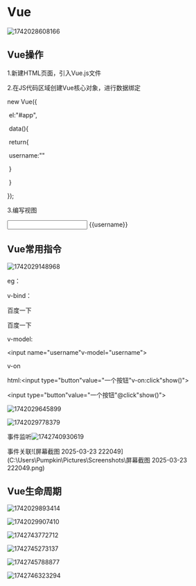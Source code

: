 # Vue

![1742028608166](C:\Users\Pumpkin\AppData\Roaming\Typora\typora-user-images\1742028608166.png)

## Vue操作

1.新建HTML页面，引入Vue.js文件

<script src="js/vue.js"></script>

2.在JS代码区域创建Vue核心对象，进行数据绑定

new Vue({

​	el:"#app",

​	data(){

​		return{

​			username:""

​		}

​	}

});

3.编写视图

<div id="app">
    <input name="username"v-model="username">
    {{username}}
</div>

## Vue常用指令

![1742029148968](C:\Users\Pumpkin\AppData\Roaming\Typora\typora-user-images\1742029148968.png)

eg：

v-bind：

<a v-bind:href="url">百度一下</a>

<a :href="url">百度一下</a>

v-model:

<input name="username"v-model="username">

v-on

html:<input type="button"value="一个按钮"v-on:click"show()">

<input type="button"value="一个按钮"@click"show()">

![1742029645899](C:\Users\Pumpkin\AppData\Roaming\Typora\typora-user-images\1742029645899.png)

![1742029778379](C:\Users\Pumpkin\AppData\Roaming\Typora\typora-user-images\1742029778379.png)

事件监听![1742740930619](C:\Users\Pumpkin\AppData\Roaming\Typora\typora-user-images\1742740930619.png)

事件关联![屏幕截图 2025-03-23 222049](C:\Users\Pumpkin\Pictures\Screenshots\屏幕截图 2025-03-23 222049.png)

## Vue生命周期

![1742029893414](C:\Users\Pumpkin\AppData\Roaming\Typora\typora-user-images\1742029893414.png)

![1742029907410](C:\Users\Pumpkin\AppData\Roaming\Typora\typora-user-images\1742029907410.png)



![1742743772712](C:\Users\Pumpkin\AppData\Roaming\Typora\typora-user-images\1742743772712.png)

![1742745273137](C:\Users\Pumpkin\AppData\Roaming\Typora\typora-user-images\1742745273137.png)

![1742745788877](C:\Users\Pumpkin\AppData\Roaming\Typora\typora-user-images\1742745788877.png)



![1742746323294](C:\Users\Pumpkin\AppData\Roaming\Typora\typora-user-images\1742746323294.png)
